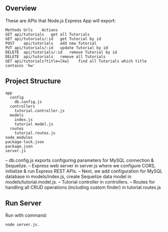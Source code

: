 ## Overview

These are APIs that Node.js Express App will export:
```
Methods	Urls	Actions
GET	api/tutorials	get all Tutorials
GET	api/tutorials/:id	get Tutorial by id
POST	api/tutorials	add new Tutorial
PUT	api/tutorials/:id	update Tutorial by id
DELETE	api/tutorials/:id	remove Tutorial by id
DELETE	api/tutorials	remove all Tutorials
GET	api/tutorials?title=[kw]	find all Tutorials which title contains 'kw'
```
## Project Structure
```
app
  config
    db.config.js
  controllers
    tutorial.controller.js
  models
    index.js
    tutorial model.js
  routes
    tutorial.routes.js
node_modules
package-lock.json
package.json
server.js
```
 
– db.config.js exports configuring parameters for MySQL connection & Sequelize.
– Express web server in server.js where we configure CORS, initialize & run Express REST APIs.
– Next, we add configuration for MySQL database in models/index.js, create Sequelize data model in models/tutorial.model.js.
– Tutorial controller in controllers.
– Routes for handling all CRUD operations (including custom finder) in tutorial.routes.js
## Run Server
Run with command:
```
node server.js.
```
